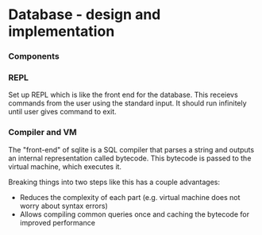 Database - design and implementation
==

### Components

### REPL
Set up REPL which is like the front end for the database.
This receievs commands from the user using the standard input.
It should run infinitely until user gives command to exit.

### Compiler and VM
The "front-end" of sqlite is a SQL compiler that parses a string and outputs an internal representation called bytecode.
This bytecode is passed to the virtual machine, which executes it.

Breaking things into two steps like this has a couple advantages:
- Reduces the complexity of each part (e.g. virtual machine does not worry about syntax errors)
- Allows compiling common queries once and caching the bytecode for improved performance
